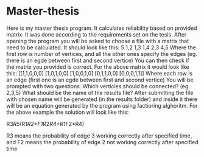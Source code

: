 # Master-thesis
Here is my master thesis program. It calculates reliability based on provided matrix. It was done according to the requirements set on the tesis.
After opening the program you will be asked to choose a file with a matrix that need to be calculated. It should look like this:
5
1,2
1,3
1,4
2,3
4,5
Where the first row is number of vertices, and all the other ones specify the edges (eg. there is an egde between first and second vertice)
You can then check if the matrix you provided is correct. For the above matrix it would look like this:
[[1,1,0,0,0]
[1,0,1,0,0]
[1,0,0,1,0]
[0,1,1,0,0]
[0,0,0,1,1]]
Where each row is an edge (first one is an egde between first and second vertice)
You will be prompted with two questions.
Which verticies should be connected? (eg. 2,3,5)
What should be the name of the results file?
After submitting the file with chosen name will be generated (in the results folder) and inside it there will be an equation generated by the program using factioring alghoritm. 
For the above example the solution will look like this:

R3*R5*(R1*R2+F1*R2*R4+R1*F2*R4)

R3 means the probability of edge 3 working correctly after specified time, and F2 means the probability of edge 2 not working correctly after specified time
